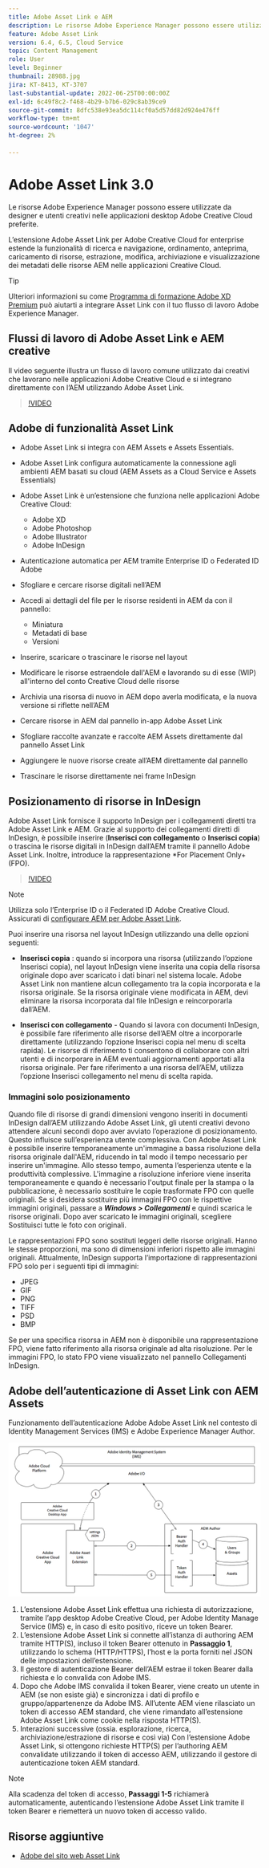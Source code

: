 ```yaml
---
title: Adobe Asset Link e AEM
description: Le risorse Adobe Experience Manager possono essere utilizzate da designer e utenti creativi nelle applicazioni desktop Adobe Creative Cloud preferite. L’estensione Adobe Asset Link per Adobe Creative Cloud for enterprise estende la funzionalità di ricerca e navigazione, ordinamento, anteprima, caricamento di risorse, estrazione, modifica, archiviazione e visualizzazione dei metadati delle risorse AEM negli strumenti Creative Cloud come Adobe XD, Photoshop, InDesign e Illustrator.
feature: Adobe Asset Link
version: 6.4, 6.5, Cloud Service
topic: Content Management
role: User
level: Beginner
thumbnail: 28988.jpg
jira: KT-8413, KT-3707
last-substantial-update: 2022-06-25T00:00:00Z
exl-id: 6c49f8c2-f468-4b29-b7b6-029c8ab39ce9
source-git-commit: 8dfc538e93ea5dc114cf0a5d57dd82d924e476ff
workflow-type: tm+mt
source-wordcount: '1047'
ht-degree: 2%

---
```


# Adobe Asset Link 3.0

Le risorse Adobe Experience Manager possono essere utilizzate da designer e utenti creativi nelle applicazioni desktop Adobe Creative Cloud preferite.

L’estensione Adobe Asset Link per Adobe Creative Cloud for enterprise estende la funzionalità di ricerca e navigazione, ordinamento, anteprima, caricamento di risorse, estrazione, modifica, archiviazione e visualizzazione dei metadati delle risorse AEM nelle applicazioni Creative Cloud.

>[!TIP]
>
> Ulteriori informazioni su come [Programma di formazione Adobe XD Premium](https://helpx.adobe.com/support/xd.html) può aiutarti a integrare Asset Link con il tuo flusso di lavoro Adobe Experience Manager.

## Flussi di lavoro di Adobe Asset Link e AEM creative

Il video seguente illustra un flusso di lavoro comune utilizzato dai creativi che lavorano nelle applicazioni Adobe Creative Cloud e si integrano direttamente con l’AEM utilizzando Adobe Asset Link.

>[!VIDEO](https://video.tv.adobe.com/v/335927?quality=12&learn=on)

## Adobe di funzionalità Asset Link

+ Adobe Asset Link si integra con AEM Assets e Assets Essentials.
+ Adobe Asset Link configura automaticamente la connessione agli ambienti AEM basati su cloud (AEM Assets as a Cloud Service e Assets Essentials)
+ Adobe Asset Link è un’estensione che funziona nelle applicazioni Adobe Creative Cloud:

   + Adobe XD
   + Adobe Photoshop
   + Adobe Illustrator
   + Adobe InDesign

+ Autenticazione automatica per AEM tramite Enterprise ID o Federated ID Adobe
+ Sfogliare e cercare risorse digitali nell’AEM
+ Accedi ai dettagli del file per le risorse residenti in AEM da con il pannello:
   + Miniatura 
   + Metadati di base
   + Versioni
+ Inserire, scaricare o trascinare le risorse nel layout
+ Modificare le risorse estraendole dall&#39;AEM e lavorando su di esse (WIP) all&#39;interno del conto Creative Cloud delle risorse
+ Archivia una risorsa di nuovo in AEM dopo averla modificata, e la nuova versione si riflette nell’AEM
+ Cercare risorse in AEM dal pannello in-app Adobe Asset Link
+ Sfogliare raccolte avanzate e raccolte AEM Assets direttamente dal pannello Asset Link
+ Aggiungere le nuove risorse create all’AEM direttamente dal pannello
+ Trascinare le risorse direttamente nei frame InDesign

## Posizionamento di risorse in InDesign

Adobe Asset Link fornisce il supporto InDesign per i collegamenti diretti tra Adobe Asset Link e AEM. Grazie al supporto dei collegamenti diretti di InDesign, è possibile inserire (__Inserisci con collegamento__ o __Inserisci copia__) o trascina le risorse digitali in InDesign dall’AEM tramite il pannello Adobe Asset Link. Inoltre, introduce la rappresentazione *For Placement Only+ (FPO).

>[!VIDEO](https://video.tv.adobe.com/v/28988?quality=12&learn=on)

>[!NOTE]
>
>Utilizza solo l’Enterprise ID o il Federated ID Adobe Creative Cloud. Assicurati di [configurare AEM per Adobe Asset Link](https://helpx.adobe.com/it/enterprise/using/adobe-asset-link.html).

Puoi inserire una risorsa nel layout InDesign utilizzando una delle opzioni seguenti:

+ **Inserisci copia** : quando si incorpora una risorsa (utilizzando l’opzione Inserisci copia), nel layout InDesign viene inserita una copia della risorsa originale dopo aver scaricato i dati binari nel sistema locale. Adobe Asset Link non mantiene alcun collegamento tra la copia incorporata e la risorsa originale. Se la risorsa originale viene modificata in AEM, devi eliminare la risorsa incorporata dal file InDesign e reincorporarla dall’AEM.

+ **Inserisci con collegamento** - Quando si lavora con documenti InDesign, è possibile fare riferimento alle risorse dell’AEM oltre a incorporarle direttamente (utilizzando l’opzione Inserisci copia nel menu di scelta rapida). Le risorse di riferimento ti consentono di collaborare con altri utenti e di incorporare in AEM eventuali aggiornamenti apportati alla risorsa originale. Per fare riferimento a una risorsa dell’AEM, utilizza l’opzione Inserisci collegamento nel menu di scelta rapida.

### Immagini solo posizionamento

Quando file di risorse di grandi dimensioni vengono inseriti in documenti InDesign dall’AEM utilizzando Adobe Asset Link, gli utenti creativi devono attendere alcuni secondi dopo aver avviato l’operazione di posizionamento. Questo influisce sull’esperienza utente complessiva. Con Adobe Asset Link è possibile inserire temporaneamente un&#39;immagine a bassa risoluzione della risorsa originale dall&#39;AEM, riducendo in tal modo il tempo necessario per inserire un&#39;immagine. Allo stesso tempo, aumenta l’esperienza utente e la produttività complessive. L&#39;immagine a risoluzione inferiore viene inserita temporaneamente e quando è necessario l&#39;output finale per la stampa o la pubblicazione, è necessario sostituire le copie trasformate FPO con quelle originali. Se si desidera sostituire più immagini FPO con le rispettive immagini originali, passare a **_Windows > Collegamenti_** e quindi scarica le risorse originali. Dopo aver scaricato le immagini originali, scegliere Sostituisci tutte le foto con originali.

Le rappresentazioni FPO sono sostituti leggeri delle risorse originali. Hanno le stesse proporzioni, ma sono di dimensioni inferiori rispetto alle immagini originali. Attualmente, InDesign supporta l’importazione di rappresentazioni FPO solo per i seguenti tipi di immagini:

+ JPEG
+ GIF
+ PNG
+ TIFF
+ PSD
+ BMP

Se per una specifica risorsa in AEM non è disponibile una rappresentazione FPO, viene fatto riferimento alla risorsa originale ad alta risoluzione. Per le immagini FPO, lo stato FPO viene visualizzato nel pannello Collegamenti InDesign.

## Adobe dell’autenticazione di Asset Link con AEM Assets

Funzionamento dell’autenticazione Adobe Adobe Asset Link nel contesto di Identity Management Services (IMS) e Adobe Experience Manager Author.

![Architettura Adobe Asset Link](assets/adobe-asset-link-article-understand.png)

1. L’estensione Adobe Asset Link effettua una richiesta di autorizzazione, tramite l’app desktop Adobe Creative Cloud, per Adobe Identity Manage Service (IMS) e, in caso di esito positivo, riceve un token Bearer.
1. L’estensione Adobe Asset Link si connette all’istanza di authoring AEM tramite HTTP(S), incluso il token Bearer ottenuto in **Passaggio 1**, utilizzando lo schema (HTTP/HTTPS), l’host e la porta forniti nel JSON delle impostazioni dell’estensione.
1. Il gestore di autenticazione Bearer dell’AEM estrae il token Bearer dalla richiesta e lo convalida con Adobe IMS.
1. Dopo che Adobe IMS convalida il token Bearer, viene creato un utente in AEM (se non esiste già) e sincronizza i dati di profilo e gruppo/appartenenze da Adobe IMS. All’utente AEM viene rilasciato un token di accesso AEM standard, che viene rimandato all’estensione Adobe Asset Link come cookie nella risposta HTTP(S).
1. Interazioni successive (ossia. esplorazione, ricerca, archiviazione/estrazione di risorse e così via) Con l’estensione Adobe Asset Link, si ottengono richieste HTTP(S) per l’authoring AEM convalidate utilizzando il token di accesso AEM, utilizzando il gestore di autenticazione token AEM standard.

>[!NOTE]
>
>Alla scadenza del token di accesso, **Passaggi 1-5** richiamerà automaticamente, autenticando l’estensione Adobe Asset Link tramite il token Bearer e riemetterà un nuovo token di accesso valido.

## Risorse aggiuntive

+ [Adobe del sito web Asset Link](https://www.adobe.com/it/creativecloud/business/enterprise/adobe-asset-link.html)
